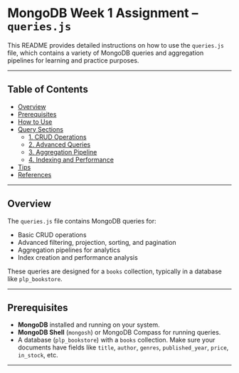# MongoDB Week 1 Assignment – `queries.js`

This README provides detailed instructions on how to use the `queries.js` file, which contains a variety of MongoDB queries and aggregation pipelines for learning and practice purposes.

---

## Table of Contents

- [Overview](#overview)
- [Prerequisites](#prerequisites)
- [How to Use](#how-to-use)
- [Query Sections](#query-sections)
  - [1. CRUD Operations](#1-crud-operations)
  - [2. Advanced Queries](#2-advanced-queries)
  - [3. Aggregation Pipeline](#3-aggregation-pipeline)
  - [4. Indexing and Performance](#4-indexing-and-performance)
- [Tips](#tips)
- [References](#references)

---

## Overview

The `queries.js` file contains MongoDB queries for:
- Basic CRUD operations
- Advanced filtering, projection, sorting, and pagination
- Aggregation pipelines for analytics
- Index creation and performance analysis

These queries are designed for a `books` collection, typically in a database like `plp_bookstore`.

---

## Prerequisites

- **MongoDB** installed and running on your system.
- **MongoDB Shell** (`mongosh`) or MongoDB Compass for running queries.
- A database (`plp_bookstore`) with a `books` collection. Make sure your documents have fields like `title`, `author`, `genres`, `published_year`, `price`, `in_stock`, etc.

---

